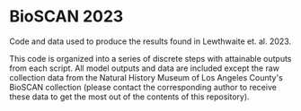 # BioSCAN 2023
Code and data used to produce the results found in Lewthwaite et. al. 2023.

This code is organized into a series of discrete steps with attainable outputs from each script. All model outputs and data are included except the raw collection data from the Natural History Museum of Los Angeles County's BioSCAN collection (please contact the corresponding author to receive these data to get the most out of the contents of this repository).
